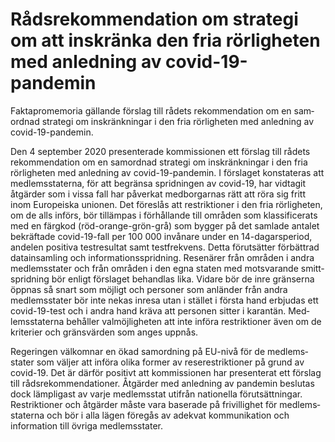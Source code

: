# Råds­rekom­menda­tion om strategi om att inskränka den fria rörlig­heten med anled­ning av covid-19-pandemin

Faktapromemoria gällande förslag till rådets rekom­men­dation om en sam­ordnad strategi om
inskränk­ningar i den fria rörlig­heten med anled­ning av covid-19-pandemin.

Den 4 september 2020 presen­terade kom­mis­sionen ett förslag till rådets rekom­menda­tion om en sam­ordnad strategi om inskränk­ningar i den fria rörlig­heten med anled­ning av covid-19-pandemin. I förslaget konsta­teras att medlems­staterna, för att begränsa sprid­ningen av covid-19, har vid­tagit åtgärder som i vissa fall har påverkat medborgarnas rätt att röra sig fritt inom Europeiska unionen. Det föreslås att restrik­tioner i den fria rörlig­heten, om de alls införs, bör tillämpas i för­hål­lande till områden som klassifi­cerats med en färgkod (röd-orange-grön-grå) som bygger på det sam­lade antalet bekräf­tade covid-19-fall per 100 000 invånare under en 14-dagars­period, andelen positiva test­resultat samt test­frekvens. Detta förut­sätter för­bättrad data­insam­ling och informa­tions­spridning. Resenärer från områden i andra medlems­stater och från områden i den egna staten med mot­svarande smitt­sprid­ning bör enligt för­slaget behandlas lika. Vidare bör de inre gränserna öppnas så snart som möjligt och personer som anländer från andra medlems­stater bör inte nekas inresa utan i stället i första hand erbju­das ett covid-19-test och i andra hand kräva att personen sitter i karan­tän. Med­lems­staterna behåller val­möjlig­heten att inte införa restrik­tioner även om de kriterier och gräns­värden som anges uppnås.

Regeringen väl­komnar en ökad sam­ordning på EU-nivå för de medlems­stater som väljer att införa olika former av rese­restrik­tioner på grund av covid-19. Det är därför positivt att kom­missionen har presen­terat ett förslag till råds­rekom­menda­tioner. Åtgärder med anled­ning av pande­min beslutas dock lämp­ligast av varje medlems­stat utifrån natio­nella förut­sättningar. Restrik­tioner och åtgärder måste vara base­rade på fri­vil­lighet för med­lems­staterna och bör i alla lägen före­gås av adekvat kom­munika­tion och informa­tion till övriga medlems­stater.
